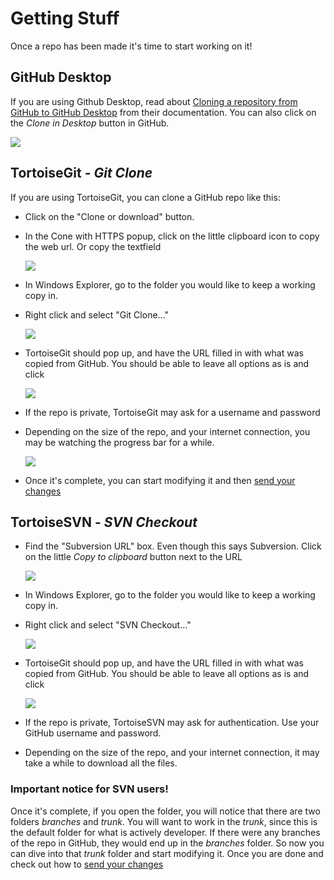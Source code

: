 # Getting Stuff

Once a repo has been made it's time to start working on it! 

## GitHub Desktop 
If you are using Github Desktop, read about [Cloning a repository from GitHub to GitHub Desktop](https://help.github.com/desktop/guides/contributing-to-projects/cloning-a-repository-from-github-to-github-desktop/) from their documentation. You can also click on the *Clone in Desktop* button in GitHub.

![](images/clone_in_desktop.png)

## TortoiseGit - *Git Clone*
If you are using TortoiseGit, you can clone a GitHub repo like this:

* Click on the "Clone or download" button.

* In the Cone with HTTPS popup, click on the little clipboard icon to copy the web url. Or copy the textfield 

  ![](images/clone-url.png)
  
* In Windows Explorer, go to the folder you would like to keep a working copy in.

* Right click and select "Git Clone..."

  ![](images/tortoisegit_menu.jpg)

* TortoiseGit should pop up, and have the URL filled in with what was copied from GitHub. You should be able to leave all options as is and click 

  ![](images/tortoisegit_clone.jpg)

* If the repo is private, TortoiseGit may ask for a username and password

* Depending on the size of the repo, and your internet connection, you may be watching the progress bar for a while.

  ![](images/progress.jpg)
  
* Once it's complete, you can start modifying it and then [send your changes](../Sending-Stuff/README.md)

## TortoiseSVN - *SVN Checkout*
* Find the "Subversion URL" box. Even though this says Subversion. Click on the little *Copy to clipboard* button next to the URL

  ![](images/clone-url.png)
  
* In Windows Explorer, go to the folder you would like to keep a working copy in.

* Right click and select "SVN Checkout..."

  ![](images/tortoisesvn_menu.jpg)

* TortoiseGit should pop up, and have the URL filled in with what was copied from GitHub. You should be able to leave all options as is and click 

  ![](images/tortoisesvn_checkout.jpg)

* If the repo is private, TortoiseSVN may ask for authentication. Use your GitHub username and password.

* Depending on the size of the repo, and your internet connection, it may take a while to download all the files.

### Important notice for SVN users!
  
Once it's complete, if you open the folder, you will notice that there are two folders *branches* and *trunk*. You will want to work in the *trunk*, since this is the default folder for what is actively developer. If there were any branches of the repo in GitHub, they would end up in the *branches* folder.
So now you can dive into that *trunk* folder and start modifying it. Once you are done and check out how to [send your changes](../Sending-Stuff/README.md)
